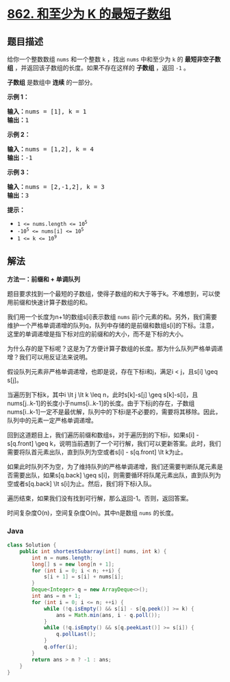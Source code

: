 # [862. 和至少为 K 的最短子数组](https://leetcode.cn/problems/shortest-subarray-with-sum-at-least-k)

## 题目描述

<p>给你一个整数数组 <code>nums</code> 和一个整数 <code>k</code> ，找出 <code>nums</code> 中和至少为 <code>k</code> 的 <strong>最短非空子数组</strong> ，并返回该子数组的长度。如果不存在这样的 <strong>子数组</strong> ，返回 <code>-1</code> 。</p>

<p><strong>子数组</strong> 是数组中 <strong>连续</strong> 的一部分。</p>

<ol>
</ol>

<p><strong>示例 1：</strong></p>

<pre>
<strong>输入：</strong>nums = [1], k = 1
<strong>输出：</strong>1
</pre>

<p><strong>示例 2：</strong></p>

<pre>
<strong>输入：</strong>nums = [1,2], k = 4
<strong>输出：</strong>-1
</pre>

<p><strong>示例 3：</strong></p>

<pre>
<strong>输入：</strong>nums = [2,-1,2], k = 3
<strong>输出：</strong>3
</pre>

<p><strong>提示：</strong></p>

<ul>
	<li><code>1 &lt;= nums.length &lt;= 10<sup>5</sup></code></li>
	<li><code>-10<sup>5</sup> &lt;= nums[i] &lt;= 10<sup>5</sup></code></li>
	<li><code>1 &lt;= k &lt;= 10<sup>9</sup></code></li>
</ul>

## 解法

**方法一：前缀和 + 单调队列**

题目要求找到一个最短的子数组，使得子数组的和大于等于k。不难想到，可以使用前缀和快速计算子数组的和。

我们用一个长度为n+1的数组s[i]表示数组 `nums` 前i个元素的和。另外，我们需要维护一个严格单调递增的队列q，队列中存储的是前缀和数组s[i]的下标。注意，这里的单调递增是指下标对应的前缀和的大小，而不是下标的大小。

为什么存的是下标呢？这是为了方便计算子数组的长度。那为什么队列严格单调递增？我们可以用反证法来说明。

假设队列元素非严格单调递增，也即是说，存在下标i和j，满足i < j，且s[i] \geq s[j]。

当遍历到下标k，其中i \lt j \lt k \leq n，此时s[k]-s[j] \geq s[k]-s[i]，且nums[j..k-1]的长度小于nums[i..k-1]的长度。由于下标j的存在，子数组nums[i..k-1]一定不是最优解，队列中的下标i是不必要的，需要将其移除。因此，队列中的元素一定严格单调递增。

回到这道题目上，我们遍历前缀和数组s，对于遍历到的下标i，如果s[i] - s[q.front] \geq k，说明当前遇到了一个可行解，我们可以更新答案。此时，我们需要将队首元素出队，直到队列为空或者s[i] - s[q.front] \lt k为止。

如果此时队列不为空，为了维持队列的严格单调递增，我们还需要判断队尾元素是否需要出队，如果s[q.back] \geq s[i]，则需要循环将队尾元素出队，直到队列为空或者s[q.back] \lt s[i]为止。然后，我们将下标i入队。

遍历结束，如果我们没有找到可行解，那么返回-1。否则，返回答案。

时间复杂度O(n)，空间复杂度O(n)。其中n是数组 `nums` 的长度。

### **Java**

```java
class Solution {
    public int shortestSubarray(int[] nums, int k) {
        int n = nums.length;
        long[] s = new long[n + 1];
        for (int i = 0; i < n; ++i) {
            s[i + 1] = s[i] + nums[i];
        }
        Deque<Integer> q = new ArrayDeque<>();
        int ans = n + 1;
        for (int i = 0; i <= n; ++i) {
            while (!q.isEmpty() && s[i] - s[q.peek()] >= k) {
                ans = Math.min(ans, i - q.poll());
            }
            while (!q.isEmpty() && s[q.peekLast()] >= s[i]) {
                q.pollLast();
            }
            q.offer(i);
        }
        return ans > n ? -1 : ans;
    }
}
```

